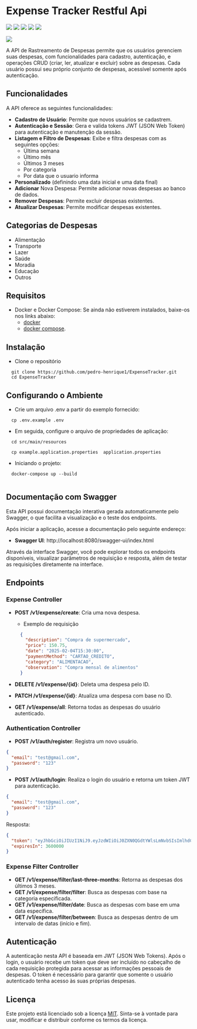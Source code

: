 # Expense Tracker Restful Api


[JAVA_BADGE]:https://img.shields.io/badge/java-%23ED8B00.svg?style=for-the-badge&logo=openjdk&logoColor=white
[SPRING_BADGE]: https://img.shields.io/badge/spring-%236DB33F.svg?style=for-the-badge&logo=spring&logoColor=white
[Docker]:https://img.shields.io/badge/Docker-2CA5E0?style=for-the-badge&logo=docker&logoColor=white
[sql]:https://img.shields.io/badge/MySQL-005C84?style=for-the-badge&logo=mysql&logoColor=white
[swagger]:https://img.shields.io/badge/Swagger-85EA2D?style=for-the-badge&logo=Swagger&logoColor=white
[ci]:https://img.shields.io/github/actions/workflow/status/pedro-henrique1/ExpenseTracker/maven.yml?style=for-the-badge

![][JAVA_BADGE]
![][SPRING_BADGE]
![][Docker]
![][sql]
![][swagger]

![][ci]

A API de Rastreamento de Despesas permite que os usuários gerenciem suas despesas, com funcionalidades para cadastro,
autenticação, e operações CRUD (criar, ler, atualizar e excluir) sobre as despesas. Cada usuário possui seu próprio
conjunto de despesas, acessível somente após autenticação.

## Funcionalidades

A API oferece as seguintes funcionalidades:

* **Cadastro de Usuário**: Permite que novos usuários se cadastrem.
* **Autenticação e Sessão**: Gera e valida tokens JWT (JSON Web Token) para autenticação e manutenção da sessão.
* **Listagem e Filtro de Despesas**: Exibe e filtra despesas com as seguintes opções:
    * Última semana
    * Último mês
    * Últimos 3 meses
    * Por categoria
    * Por data que o usuario informa
* **Personalizado** (definindo uma data inicial e uma data final)
* **Adicionar** Nova Despesa: Permite adicionar novas despesas ao banco de dados.
* **Remover Despesas**: Permite excluir despesas existentes.
* **Atualizar Despesas**: Permite modificar despesas existentes.

## Categorias de Despesas

* Alimentação
* Transporte
* Lazer
* Saúde
* Moradia
* Educação
* Outros

## Requisitos

- Docker e Docker Compose: Se ainda não estiverem instalados, baixe-os nos links abaixo:
    - [docker](https://docs.docker.com/get-started/get-docker/)
    - [docker compose](https://www.digitalocean.com/community/tutorials/how-to-install-and-use-docker-compose-on-ubuntu-20-04).

## Instalação

- Clone o repositório

```git
  git clone https://github.com/pedro-henrique1/ExpenseTracker.git
  cd ExpenseTracker
```

## Configurando o Ambiente

- Crie um arquivo .env a partir do exemplo fornecido:

```
  cp .env.example .env
```

- Em seguida, configure o arquivo de propriedades de aplicação:


```
  cd src/main/resources
  
  cp example.application.properties  application.properties
```

- Iniciando o projeto:

```
  docker-compose up --build
  
```

## Documentação com Swagger

Esta API possui documentação interativa gerada automaticamente pelo Swagger, o que facilita a visualização e o teste dos
endpoints.

Após iniciar a aplicação, acesse a documentação pelo seguinte endereço:

* **Swagger UI**: http://localhost:8080/swagger-ui/index.html

Através da interface Swagger, você pode explorar todos os endpoints disponíveis, visualizar parâmetros de requisição e
resposta, além de testar as requisições diretamente na interface.

## Endpoints

### Expense Controller

* **POST /v1/expense/create**: Cria uma nova despesa.
    * Exemplo de requisição
  ```json
    {
      "description": "Compra de supermercado",
      "price": 150.75,
      "date": "2025-02-04T15:30:00",  
      "paymentMethod": "CARTAO_CREDITO",
      "category": "ALIMENTACAO",
      "observation": "Compra mensal de alimentos"
    }
    ```



* **DELETE /v1/expense/{id}**: Deleta uma despesa pelo ID.
* **PATCH /v1/expense/{id}**: Atualiza uma despesa com base no ID.
* **GET /v1/expense/all**: Retorna todas as despesas do usuário autenticado.

### Authentication Controller

* **POST /v1/auth/register**: Registra um novo usuário.

``` json
{
  "email": "test@gmail.com",
  "password": "123"
}
```

* **POST /v1/auth/login**: Realiza o login do usuário e retorna um token JWT para autenticação.

``` json
{
  "email": "test@gmail.com",
  "password": "123"
}
```

Resposta:

``` json
{  
  "token": "eyJhbGciOiJIUzI1NiJ9.eyJzdWIiOiJ0ZXN0QGdtYWlsLmNvbSIsImlhdCI6MTczODcwMzAzMywiZXhwIjoxNzM4NzA2NjMzfQ.uExj9HpKIRwlVJdRjeGMw8UA4suHmOah-X0hZnfjEZc",
  "expiresIn": 3600000
}
```

### Expense Filter Controller

* **GET /v1/expense/filter/last-three-months**: Retorna as despesas dos últimos 3 meses.
* **GET /v1/expense/filter/filter**: Busca as despesas com base na categoria especificada.
* **GET /v1/expense/filter/date**: Busca as despesas com base em uma data específica.
* **GET /v1/expense/filter/between**: Busca as despesas dentro de um intervalo de datas (início e fim).

## Autenticação

A autenticação nesta API é baseada em JWT (JSON Web Tokens). Após o login, o usuário recebe um token que deve ser
incluído no cabeçalho de cada requisição protegida para acessar as informações pessoais de despesas. O token é
necessário para garantir que somente o usuário autenticado tenha acesso às suas próprias despesas.

## Licença

Este projeto está licenciado sob a licença [MIT](LICENSE). Sinta-se à vontade para usar, modificar e distribuir conforme
os termos da licença.









